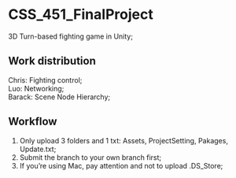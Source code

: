 
# CSS_451_FinalProject

3D Turn-based fighting game in Unity;

## Work distribution

Chris: Fighting control;  
Luo: Networking;  
Barack: Scene Node Hierarchy;

## Workflow

1.	Only upload 3 folders and 1 txt: Assets, ProjectSetting, Pakages, Update.txt; 
2.	Submit the branch to your own branch first;
3.	If you’re using Mac, pay attention and not to upload .DS_Store;


